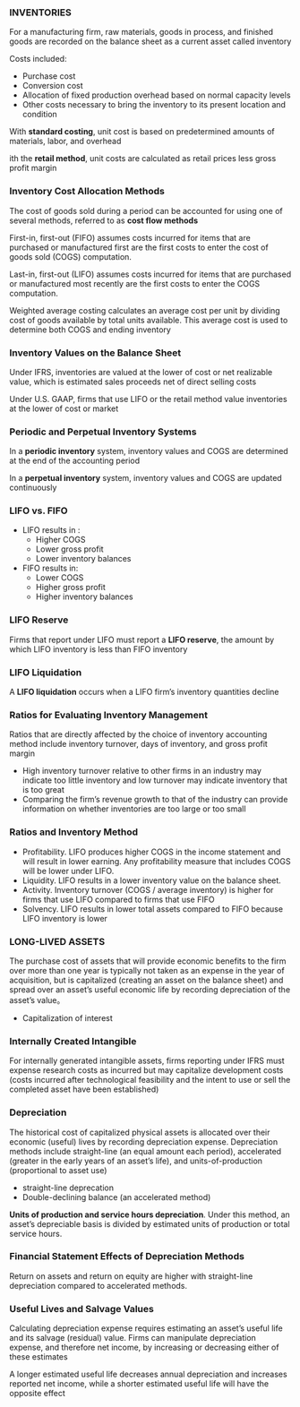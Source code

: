 ### INVENTORIES 
For a manufacturing firm, raw materials, goods in process, and finished goods are recorded on the balance sheet as a current asset called inventory 

Costs included:
- Purchase cost 
- Conversion cost 
- Allocation of fixed production overhead based on normal capacity levels 
- Other costs necessary to bring the inventory to its present location and condition 

With **standard costing**, unit cost is based on predetermined amounts of materials, labor, and overhead 

ith the **retail method**, unit costs are calculated as retail prices less gross profit margin  

### Inventory Cost Allocation Methods 
The cost of goods sold during a period can be accounted for using one of several methods, referred to as **cost flow methods** 

First-in, first-out (FIFO) assumes costs incurred for items that are purchased or manufactured first are the first costs to enter the cost of goods sold (COGS) computation.  

Last-in, first-out (LIFO) assumes costs incurred for items that are purchased or manufactured most recently are the first costs to enter the COGS computation.  

Weighted average costing calculates an average cost per unit by dividing cost of goods available by total units available. This average cost is used to determine both COGS and ending inventory 

### Inventory Values on the Balance Sheet 
Under IFRS, inventories are valued at the lower of cost or net realizable value, which is estimated sales proceeds net of direct selling costs 

Under U.S. GAAP, firms that use LIFO or the retail method value inventories at the lower of cost or market 

### Periodic and Perpetual Inventory Systems 
In a **periodic inventory** system, inventory values and COGS are determined at the end of the accounting period 

In a **perpetual inventory** system, inventory values and COGS are updated continuously 

### LIFO vs. FIFO 
- LIFO results in : 
    - Higher COGS 
    - Lower gross profit 
    - Lower inventory balances 
- FIFO results in:
    - Lower COGS 
    - Higher gross profit 
    - Higher inventory balances   

### LIFO Reserve 
Firms that report under LIFO must report a **LIFO reserve**, the amount by which LIFO inventory is less than FIFO inventory 

### LIFO Liquidation
A **LIFO liquidation** occurs when a LIFO firm’s inventory quantities decline

### Ratios for Evaluating Inventory Management  
Ratios that are directly affected by the choice of inventory accounting method include inventory turnover, days of inventory, and gross profit margin  
- High inventory turnover relative to other firms in an industry may indicate too little inventory and low turnover may indicate inventory that is too great 
- Comparing the firm’s revenue growth to that of the industry can provide information on whether inventories are too large or too small  

### Ratios and Inventory Method 
- Profitability. LIFO produces higher COGS in the income statement and will result in lower earning. Any profitability measure that includes COGS will be lower under LIFO. 
- Liquidity. LIFO results in a lower inventory value on the balance sheet. 
- Activity. Inventory turnover (COGS / average inventory) is higher for firms that use LIFO compared to firms that use FIFO  
- Solvency. LIFO results in lower total assets compared to FIFO because LIFO inventory is lower 

### LONG-LIVED ASSETS 
The purchase cost of assets that will provide economic benefits to the firm over more than one year is typically not taken as an expense in the year of acquisition, but is capitalized (creating an asset on the balance sheet) and spread over an asset’s useful economic life by recording depreciation of the asset’s value。 

- Capitalization of interest 

### Internally Created Intangible 
For internally generated intangible assets, firms reporting under IFRS must expense research costs as incurred but may capitalize development costs (costs incurred after technological feasibility and the intent to use or sell the completed asset have been established) 

### Depreciation 
The historical cost of capitalized physical assets is allocated over their economic (useful) lives by recording depreciation expense. Depreciation methods include straight-line (an equal amount each period), accelerated (greater in the early years of an asset’s life), and units-of-production (proportional to asset use) 
- straight-line deprecation 
- Double-declining balance (an accelerated method) 

**Units of production and service hours depreciation**. Under this method, an asset’s depreciable basis is divided by estimated units of production or total service hours.  

### Financial Statement Effects of Depreciation Methods

Return on assets and return on equity are higher with straight-line depreciation compared to accelerated methods. 

### Useful Lives and Salvage Values  

Calculating depreciation expense requires estimating an asset’s useful life and its salvage (residual) value. Firms can manipulate depreciation expense, and therefore net income, by increasing or decreasing either of these estimates 

A longer estimated useful life decreases annual depreciation and increases reported net income, while a shorter estimated useful life will have the opposite effect

